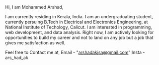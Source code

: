 Hi, I am Mohammed Arshad,

I am currently residing in Kerala, India.
I am an undergraduating student, currently persuing B.Tech in Electrical and Electronics Engineering, at National Institute of Techology, Calicut.
I am interested in programming, web development, and data analysis.
Right now, I am actively looking for opportunities to build my career and not to land on any job but a job that gives me satisfaction as well.

Feel free to Contact me at, 
      Email - "arshadakjsa@gmail.com"
      Insta - ars_had_ak
